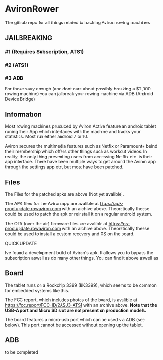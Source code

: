 # AvironRower
The github repo for all things related to hacking Aviron rowing machines


## JAILBREAKING

### #1 (Requires Subscription, ATS1)

### #2 (ATS1)

### #3 ADB

For those savy enough (and dont care about possibly breaking a $2,000 rowing machine) you can jailbreak your rowing machine via ADB (Android Device Bridge)
## Information

Most rowing machines pruduced by Aviron Active feature an android tablet runing their App which interfaces with the machine and tracks your statistics. Most run either android 7 or 10. 

Aviron secures the multimedia features such as Netfix or Paramount+ beind their membership which offers other things such as workout videos. In reality, the only thing preventing users from accessing Netflix etc. is their app interface. There have been multiple ways to get around the Aviron app through the settings app etc, but most have been patched.

## Files

The Files for the patched apks are above (Not yet avalible).

The APK files for the Aviron app are avalible at https://apk-prod.update.rowaviron.com with an archive above. Theoretically theese could be used to patch the apk or reinstall it on a regular android system.

The OTA (over the air) firmware files are avalible at https://os-prod.update.rowaviron.com with an archive above. Theoretically theese could be used to install a custom recovery and OS on the board.

QUICK UPDATE

Ive found a development build of Aviron's apk. It allows you to bypass the subscription aswell as do many other things. You can find it above aswell as 
## Board

The tablet runs on a Rockchip 3399 (RK3399), which seems to be common for embedded systems like this.

The FCC report, which includes photos of the board, is avalible at https://fcc.report/FCC-ID/2ASJ3-ATS1 with an archive above. **Note that the USB-A port and Micro SD slot are not present on production models.**

The board features a micro-usb port which can be used via ADB (see below). This port cannot be accessed without opening up the tablet.

## ADB

to be completed
